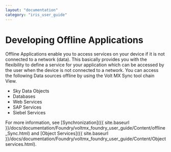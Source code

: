 ```yaml
---
layout: "documentation"
category: "iris_user_guide"
---
```

                         


Developing Offline Applications
===============================

Offline Applications enable you to access services on your device if it is not connected to a network (data). This basically provides you with the flexibility to define a service for your application which can be accessed by the user when the device is not connected to a network. You can access the following Data sources offline by using the Volt MX Sync tool chain View.

*   Sky Data Objects
*   Databases
*   Web Services
*   SAP Services
*   Siebel Services

<!-- For more information, see [Synchronization]({{ site.baseurl }}/docs/documentation/Foundry/voltmx_foundry_user_guide/Content/Synchronization.html) and [Object Services]({{ site.baseurl }}/docs/documentation/Foundry/voltmx_foundry_user_guide/Content/Objectservices.html). -->
For more information, see [Synchronization]({{ site.baseurl }}/docs/documentation/Foundry/voltmx_foundry_user_guide/Content/offline_Sync.html) and [Object Services]({{ site.baseurl }}/docs/documentation/Foundry/voltmx_foundry_user_guide/Content/Objectservices.html).
